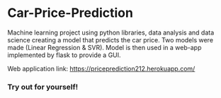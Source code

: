 # Car-Price-Prediction
Machine learning project using python libraries, data analysis and data science creating a model that predicts the car price. Two models were made (Linear Regression & SVR). Model is then used in a web-app implemented by flask to provide a GUI.

Web application link: https://priceprediction212.herokuapp.com/
### Try out for yourself!
